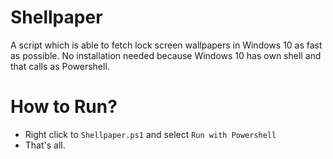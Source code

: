 # Shellpaper

A script which is able to fetch lock screen wallpapers in Windows 10 as fast as possible. No installation needed because Windows 10 has own shell and that calls as Powershell.

# How to Run?

* Right click to ```Shellpaper.ps1``` and select ```Run with Powershell```
* That's all.